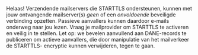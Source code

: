 Helaas! Verzendende mailservers die STARTTLS ondersteunen, kunnen met jouw 
ontvangende mailserver(s) *geen* of een *onvoldoende* beveiligde verbinding 
opzetten. Passieve aanvallers kunnen daardoor e-mails onderweg naar jou 
lezen. Vraag je mailprovider om STARTTLS te activeren en veilig in te 
stellen. Let op: we bevelen aanvullend aan DANE-records te publiceren om 
actieve aanvallers, die door manipulatie van het mailverkeer de STARTTLS-
encryptie kunnen verwijderen, tegen te gaan.
